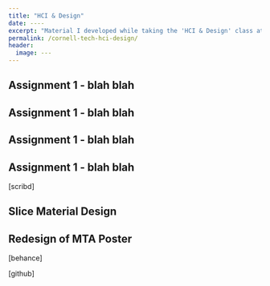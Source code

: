 ```yaml
---
title: "HCI & Design"
date: ----
excerpt: "Material I developed while taking the 'HCI & Design' class at Cornell Tech."
permalink: /cornell-tech-hci-design/
header:
  image: ---
---
```


## Assignment 1 - blah blah

## Assignment 1 - blah blah

## Assignment 1 - blah blah

## Assignment 1 - blah blah

[scribd]

## Slice Material Design

## Redesign of MTA Poster

[behance]

[github]